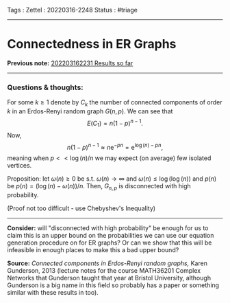 Tags :
Zettel :  20220316-2248
Status : #triage 

-----

# Connectedness in ER Graphs

**Previous note:** [202203162231 Results so far](202203162231%20Results%20so%20far.md)

-----

### Questions & thoughts:

For some $k\geq 1$ denote by $C_k$ the number of connected components of order $k$ in an Erdos-Renyi random graph $G(n,p)$. We can see that 
$$ 
E(C_1)=n(1-p)^{n-1}.
$$
Now, 
$$n(1-p)^{n-1}\approx n\textrm{e}^{-pn}=\textrm{e}^{\log{(n)}-pn},$$ 
meaning when $p<<\log(n)/n$ we may expect (on average) few isolated vertices. 

Proposition: let $\omega(n)\geq0$ be s.t. $\omega(n)\rightarrow\infty$ and $\omega(n)\leq\log(\log(n))$ and $p(n)$ be $p(n)=(\log(n)-\omega(n))/n.$ Then, $G_{n,p}$ is disconnected with high probability.

(Proof not too difficult - use Chebyshev's Inequality)

-----
 
**Consider:** will "disconnected with high probability" be enough for us to claim this is an upper bound on the probabilities we can use our equation generation procedure on for ER graphs? Or can we show that this will be infeasible in enough places to make this a bad upper bound?


**Source:** _Connected components in Erdos-Renyi random graphs,_ Karen Gunderson, 2013 (lecture notes for the course MATH36201 Complex Networks that Gunderson taught that year at Bristol University, although Gunderson is a big name in this field so probably has a paper or something similar with these results in too).
